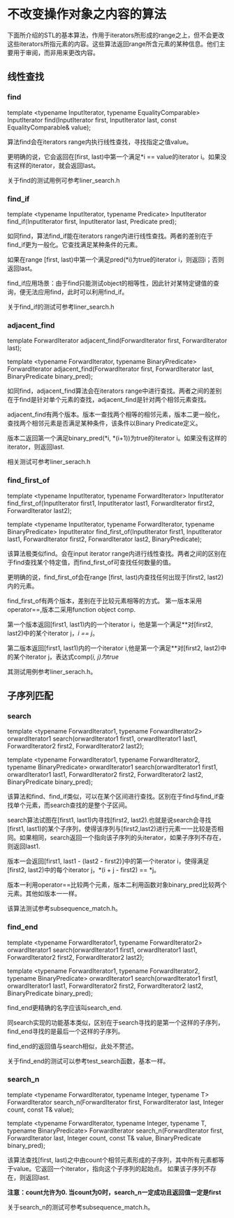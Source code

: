 # 不改变操作对象之内容的算法

下面所介绍的STL的基本算法，作用于iterators所形成的range之上，但不会更改这些iterators所指元素的内容。这些算法返回range所含元素的某种信息。他们主要用于审阅，而非用来更改内容。

## 线性查找

### find
template <typename InputIterator, typename EqualityComparable>
InputIterator find(InputIterator first, InputIterator last, const EqualityComparable& value);

算法find会在iterators range内执行线性查找，寻找指定之值value。

更明确的说，它会返回在[first, last)中第一个满足*i == value的iterator i。如果没有这样的iterator，就会返回last。

关于find的测试用例可参考liner_search.h

### find_if

template <typename InputIterator, typename Predicate>
InputIterator find_if(InputIterator first, InputIterator last, Predicate pred);

如同find，算法find_if能在iterators range内进行线性查找。两者的差别在于find_if更为一般化。它查找满足某种条件的元素。

如果在range [first, last)中第一个满足pred(*i)为true的iterator i，则返回i；否则返回last。

find_if应用场景：由于find只能测试object的相等性，因此针对某特定键值的查询，便无法应用find，此时可以利用find_if。

关于find_if的测试可参考liner_search.h

### adjacent_find

template <typename ForwardIterator>
ForwardIterator adjacent_find(ForwardIterator first, ForwardIterator last);

template <typename ForwardIterator, typename BinaryPredicate>
ForwardIterator adjacent_find(ForwardIterator first, ForwardIterator last, BinaryPredicate binary_pred);

如同find，adjacent_find算法会在iterators range中进行查找。两者之间的差别在于find是针对单个元素的查找，adjacent_find是针对两个相邻元素查找。

adjacent_find有两个版本。版本一查找两个相等的相邻元素，版本二更一般化，查找两个相邻元素是否满足某种条件，该条件以Binary Predicate定义。

版本二返回第一个满足binary_pred(*i, *(i+1))为true的iterator i。如果没有这样的iterator，则返回last.

相关测试可参考liner_serach.h

### find_first_of

template <typename InputIterator, typename ForwardIterator>
InputIterator find_first_of(InputIterator first1, InputIterator last1, ForwardIterator first2, ForwardIterator last2);

template <typename InputIterator, typename ForwardIterator, typename BinaryPredicate>
InputIterator find_first_of(InputIterator first1, InputIterator last1, ForwardIterator first2, ForwardIterator last2, BinaryPredicate);

该算法极类似find。会在input iterator range内进行线性查找。两者之间的区别在于find查找某个特定值，而find_first_of可查找任何数量的值。

更明确的说，find_first_of会在range [first, last)内查找任何出现于[first2, last2)内的元素。

find_first_of有两个版本，差别在于比较元素相等的方式。 第一版本采用operator==,版本二采用function object comp.

第一个版本返回[first1, last1)内的一个iterator i，他是第一个满足**对[first2, last2)中的某个iterator j，*i == *j**。

第二版本返回[first1, last1)内的一个iterator i,他是第一个满足**对[first2, last2)中的某个iterator j，表达式comp(*i, *j)为true**

其测试用例参考liner_serach.h。

## 子序列匹配

### search

template <typename ForwardIterator1, typename ForwardIterator2>
orwardIterator1 search(orwardIterator1 first1, orwardIterator1 last1, ForwardIterator2 first2, ForwardIterator2 last2);

template <typename ForwardIterator1, typename ForwardIterator2, typename BinaryPredicate>
orwardIterator1 search(orwardIterator1 first1, orwardIterator1 last1, ForwardIterator2 first2, ForwardIterator2 last2, BinaryPredicate binary_pred);

该算法和find、find_if类似，可以在某个区间进行查找。区别在于find与find_if查找单个元素，而search查找的是整个子区间。

search算法试图在[first1, last1)内寻找[first2, last2).也就是说search会寻找[first1, last1)的某个子序列，使得该序列与[first2,last2)进行元素一一比较是否相同。如果相同，search返回一个指向该子序列的头iterator，如果子序列不存在，则返回last1.

版本一会返回[first1, last1 - (last2 - first2)]中的第一个iterator i，使得满足[first2, last2)中的每个iterator j，*(i + j - first2) == *j。

版本一利用operator==比较两个元素，版本二利用函数对象binary_pred比较两个元素。其他如版本一一样。

该算法测试参考subsequence_match.h。

### find_end

template <typename ForwardIterator1, typename ForwardIterator2>
orwardIterator1 search(orwardIterator1 first1, orwardIterator1 last1, ForwardIterator2 first2, ForwardIterator2 last2);

template <typename ForwardIterator1, typename ForwardIterator2, typename BinaryPredicate>
orwardIterator1 search(orwardIterator1 first1, orwardIterator1 last1, ForwardIterator2 first2, ForwardIterator2 last2, BinaryPredicate binary_pred);

find_end更精确的名字应该叫search_end.

同search实现的功能基本类似，区别在于search寻找的是第一个这样的子序列，find_end寻找的是最后一个这样的子序列。

find_end的返回值与search相似，此处不赘述。

关于find_end的测试可以参考test_search函数，基本一样。

### search_n

template <typename ForwardIterator, typename Integer, typename T>
ForwardIterator search_n(ForwardIterator first, ForwardIterator last, Integer count, const T& value);

template <typename ForwardIterator, typename Integer, typename T, typename BinaryPredicate>
ForwardIterator search_n(ForwardIterator first, ForwardIterator last, Integer count, const T& value, BinaryPredicate binary_pred);

该算法查找[first, last)之中由count个相邻元素形成的子序列，其中所有元素都等于value。它返回一个iterator，指向这个子序列的起始点。 如果该子序列不存在，则返回last.

**注意：count允许为0. 当count为0时，search_n一定成功且返回值一定是first**

关于search_n的测试可参考subsequence_match.h。



